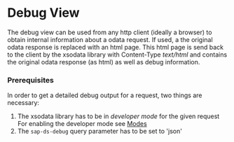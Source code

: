 # Debug View

The debug view can be used from any http client (ideally a browser) to obtain internal information about a odata request. If used, a the original odata response is replaced with an html page. This html page is send back to the client by the xsodata library with Content-Type *text/html* and contains the original odata response (as html) as well as debug information.

### Prerequisites

In order to get a detailed debug output for a request, two things are necessary:

1.  The xsodata library has to be in *developer mode* for the given request
    For enabling the developer mode see [Modes](./modes.md)
1.  The `sap-ds-debug` query parameter has to be set to 'json'


